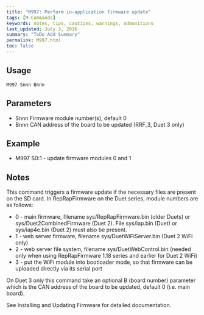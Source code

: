 ```yaml
---
title: "M997: Perform in-application firmware update" 
tags: [M-Commands]
keywords: notes, tips, cautions, warnings, admonitions
last_updated: July 3, 2016
summary: "ToDo Add Summary"
permalink: M997.html
toc: false
---
```



## Usage ##
```
M997 Snnn Bnnn
```

## Parameters ##

+ Snnn Firmware module number(s), default 0
+ Bnnn CAN address of the board to be updated (RRF_3, Duet 3 only)

## Example ##

+ M997 S0:1 - update firmware modules 0 and 1

## Notes ##

This command triggers a firmware update if the necessary files are present on the SD card. In RepRapFirmware on the Duet series, module numbers are as follows:

+ 0 - main firmware, filename sys/RepRapFirmware.bin (older Duets) or sys/Duet2CombinedFirmware (Duet 2). File sys/iap.bin (Duet) or sys/iap4e.bin (Duet 2) must also be present.
+ 1 - web server firmware, filename sys/DuetWiFiServer.bin (Duet 2 WiFi only)
+ 2 - web server file system, filename sys/DuetWebControl.bin (needed only when using RepRapFirmware 1.18 series and earlier for Duet 2 WiFi)
+ 3 - put the WiFi module into bootloader mode, so that firmware can be uploaded directly via its serial port

On Duet 3 only this command take an optional B (board number) parameter which is the CAN address of the board to be updated, default 0 (i.e. main board).

See Installing and Updating Firmware for detailed documentation.
